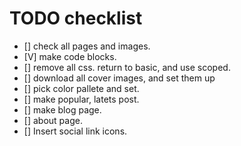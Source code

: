 # TODO checklist

- [] check all pages and images.
- [V] make code blocks.
- [] remove all css. return to basic, and use scoped.
- [] download all cover images, and set them up
- [] pick color pallete and set.
- [] make popular, latets post.
- [] make blog page.
- [] about page.
- [] Insert social link icons.

